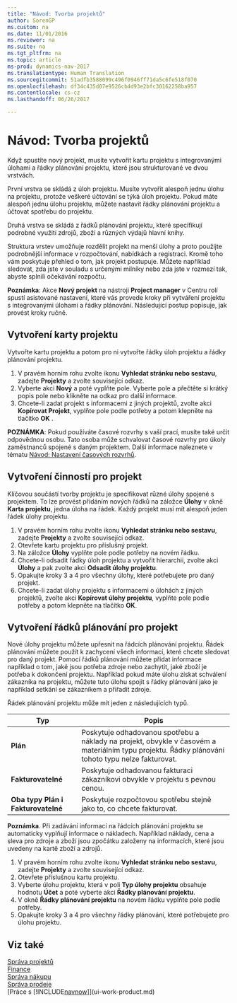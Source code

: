 ```yaml
---
title: "Návod: Tvorba projektů"
author: SorenGP
ms.custom: na
ms.date: 11/01/2016
ms.reviewer: na
ms.suite: na
ms.tgt_pltfrm: na
ms.topic: article
ms-prod: dynamics-nav-2017
ms.translationtype: Human Translation
ms.sourcegitcommit: 51adfb3588099c496f0946ff71da5c6fe518f070
ms.openlocfilehash: df34c435d07e9526cb4d93e2bfc30162258ba957
ms.contentlocale: cs-cz
ms.lasthandoff: 06/26/2017

---
```


# <a name="how-to-create-jobs"></a>Návod: Tvorba projektů
Když spustíte nový projekt, musíte vytvořit kartu projektu s integrovanými úlohami a řádky plánování projektu, které jsou strukturované ve dvou vrstvách.  

První vrstva se skládá z úloh projektu. Musíte vytvořit alespoň jednu úlohu na projektu, protože veškeré účtování se týká úloh projektu. Pokud máte alespoň jednu úlohu projektu, můžete nastavit řádky plánování projektu a účtovat spotřebu do projektu.

Druhá vrstva se skládá z řádků plánování projektu, které specifikují podrobné využití zdrojů, zboží a různých výdajů hlavní knihy.

Struktura vrstev umožňuje rozdělit projekt na menší úlohy a proto použijte podrobnější informace v rozpočtování, nabídkách a registraci. Kromě toho vám poskytuje přehled o tom, jak projekt postupuje. Můžete například sledovat, zda jste v souladu s určenými milníky nebo zda jste v rozmezí tak, abyste splnili očekávání rozpočtu.

**Poznámka**: Akce **Nový projekt** na nástroji **Project manager** v Centru rolí spustí asistované nastavení, které vás provede kroky při vytváření projektu s integrovanými úlohami a řádky plánování. Následující postup popisuje, jak provést kroky ručně.

## <a name="to-create-a-job-card"></a>Vytvoření karty projektu
Vytvořte kartu projektu a potom pro ni vytvořte řádky úloh projektu a řádky plánování projektu.

1. V pravém horním rohu zvolte ikonu **Vyhledat stránku nebo sestavu**, zadejte **Projekty** a zvolte související odkaz.  
2. Vyberte akci **Nový** a poté vyplňte pole. Vyberte pole a přečtěte si krátký popis pole nebo klikněte na odkaz pro další informace.
3. Chcete-li zadat projekt s informacemi z jiných projektů, zvolte akci **Kopírovat Projekt**, vyplňte pole podle potřeby a potom klepněte na tlačítko **OK** .

**POZNÁMKA**: Pokud používáte časové rozvrhy s vaší prací, musíte také určit odpovědnou osobu. Tato osoba může schvalovat časové rozvrhy pro úkoly zaměstnanců spojené s daným projektem. Další informace naleznete v tématu [Návod: Nastavení časových rozvrhů](projects-how-setup-time-sheets.md).

## <a name="to-create-tasks-for-a-job"></a>Vytvoření činností pro projekt  
Klíčovou součástí tvorby projektu je specifikovat různé úlohy spojené s projektem. To lze provést přidáním nových řádků na záložce **Úlohy** v okně **Karta projektu**, jedna úloha na řádek. Každý projekt musí mít alespoň jeden řádek úlohy projektu.

1. V pravém horním rohu zvolte ikonu **Vyhledat stránku nebo sestavu**, zadejte **Projekty** a zvolte související odkaz.
2. Otevřete kartu projektu pro příslušný projekt.
3. Na záložce **Úlohy** vyplňte pole podle potřeby na novém řádku.
4. Chcete-li odsadit řádky úloh projektu a vytvořit hierarchii, zvolte akci **Úlohy** a pak zvolte akci **Odsadit úlohy projektu**.
5. Opakujte kroky 3 a 4 pro všechny úlohy, které potřebujete pro daný projekt.
6. Chcete-li zadat úlohy projektu s informacemi o úlohách z jiných projektů, zvolte akci **Kopírovat úlohy projektu**, vyplňte pole podle potřeby a potom klepněte na tlačítko **OK**.

## <a name="to-create-planning-lines-for-a-job"></a>Vytvoření řádků plánování pro projekt  
Nové úlohy projektu můžete upřesnit na řádcích plánování projektu. Řádek plánování můžete použít k zachycení všech informací, které chcete sledovat pro daný projekt. Pomocí řádků plánování můžete přidat informace například o tom, jaké jsou potřeba zdroje nebo zachytit, jaké zboží je potřeba k dokončení projektu. Například pokud máte úlohu získat schválení zákazníka na projektu, můžete tuto úlohu spojit s řádky plánování jako je například setkání se zákazníkem a přiřadit zdroje.  

Řádek plánování projektu může mít jeden z následujících typů.  

|Typ|Popis|
|----|-----------|
|**Plán**|Poskytuje odhadovanou spotřebu a náklady na projekt, obvykle v časovém a materiálním typu projektu. Řádky plánování tohoto typu nelze fakturovat.|
|**Fakturovatelné**|Poskytuje odhadovanou fakturaci zákazníkovi obvykle v projektu s pevnou cenou.|
|**Oba typy Plán i Fakturovatelné**|Poskytuje rozpočtovou spotřebu stejně jako to, co chcete fakturovat.|  

**Poznámka**. Při zadávání informací na řádcích plánování projektu se automaticky vyplňují informace o nákladech. Například náklady, cena a sleva pro zdroje a zboží jsou zpočátku založeny na informacích, které jsou uvedeny na kartě zboží a zdrojů.

1. V pravém horním rohu zvolte ikonu **Vyhledat stránku nebo sestavu**, zadejte **Projekty** a zvolte související odkaz.
2. Otevřete příslušnou kartu projektu.
3. Vyberte úlohu projektu, která v poli **Typ úlohy projektu** obsahuje hodnotu **Účet** a poté vyberte akci **Řádky plánování projektu**.  
4. V okně **Řádky plánování projektu** na novém řádku vyplňte pole podle potřeby.
5. Opakujte kroky 3 a 4 pro všechny řádky plánování, které potřebujete pro úlohu projektu.

## <a name="see-also"></a>Viz také
[Správa projektů](projects-manage-projects.md)  
[Finance](finance-setup.md)  
[Správa nákupu](purchasing-manage-purchasing.md)         
[Správa prodeje](sales-manage-sales.md)      
[Práce s [!INCLUDE[navnow](includes/navnow_md.md)]](ui-work-product.md)  

